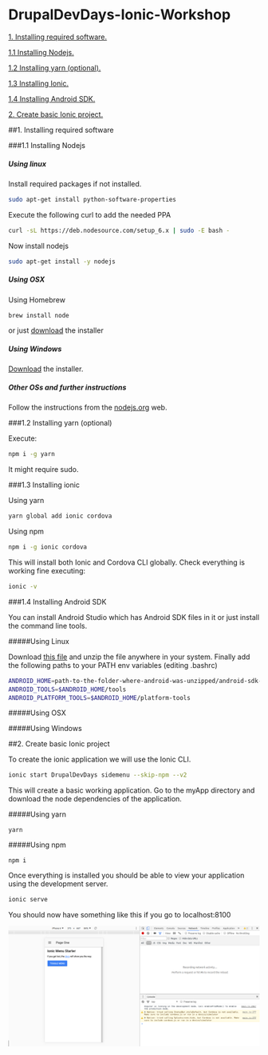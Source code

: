 # DrupalDevDays-Ionic-Workshop

[1. Installing required software.](#1-installing-required-software)

   [1.1 Installing Nodejs.](#11-installing-nodejs)

   [1.2 Installing yarn (optional).](#12-installing-yarn-optional)

   [1.3 Installing Ionic.](#13-installing-ionic)

   [1.4 Installing Android SDK.](#14-installing-android-sdk)
   
[2. Create basic Ionic project.](#2-create-basic-ionic-project)

##1. Installing required software
 
###1.1 Installing Nodejs

##### Using linux

Install required packages if not installed.

```bash
sudo apt-get install python-software-properties
```

Execute the following curl to add the needed PPA

```bash
curl -sL https://deb.nodesource.com/setup_6.x | sudo -E bash -
```

Now install nodejs

```bash
sudo apt-get install -y nodejs
```

##### Using OSX

Using Homebrew

```bash
brew install node
```

or just [download](http://nodejs.org/#download) the installer

##### Using Windows

[Download](http://nodejs.org/#download)  the installer.

##### Other OSs and further instructions

Follow the instructions from the [nodejs.org](https://nodejs.org/es/download/package-manager/) web.

###1.2 Installing yarn (optional)

Execute:

```bash
npm i -g yarn
```

It might require sudo.

###1.3 Installing ionic

Using yarn

```bash
yarn global add ionic cordova
```

Using npm

```bash
npm i -g ionic cordova
```

This will install both Ionic and Cordova CLI globally. Check everything is working fine executing:

```bash
ionic -v
```

###1.4 Installing Android SDK

You can install Android Studio which has Android SDK files in it or just install the command line tools.

#####Using Linux

Download [this file](https://dl.google.com/android/repository/tools_r25.2.3-linux.zip) and unzip the file anywhere in
 your system. Finally add the following paths to your PATH env variables (editing .bashrc)
 
```bash
ANDROID_HOME=path-to-the-folder-where-android-was-unzipped/android-sdk-linux
ANDROID_TOOLS=$ANDROID_HOME/tools
ANDROID_PLATFORM_TOOLS=$ANDROID_HOME/platform-tools
```

#####Using OSX


#####Using Windows

##2. Create basic Ionic project

To create the ionic application we will use the Ionic CLI.

```bash
ionic start DrupalDevDays sidemenu --skip-npm --v2
```

This will create a basic working application. Go to the myApp directory and download the node dependencies of the 
application.

#####Using yarn

```
yarn
```

#####Using npm
```
npm i
```

Once everything is installed you should be able to view your application using the development server.

```bash
ionic serve
```

You should now have something like this if you go to localhost:8100

![basic image](./images/basic_app.png)